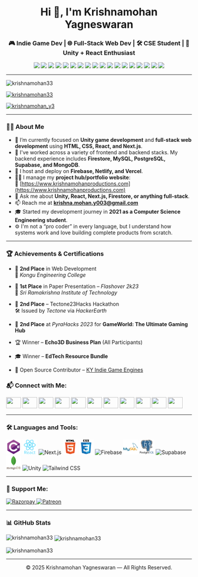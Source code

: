 <!-- 
  Krishnamohan Yagneswaran | Indie Game Developer | Full-Stack Web Developer | Unity Developer | React | Next.js | Firebase | Portfolio | CSE Student | Game Designer 
-->

<h1 align="center">Hi 👋, I'm Krishnamohan Yagneswaran</h1>
<h3 align="center">🎮 Indie Game Dev | 🌐 Full-Stack Web Dev | 🛠 CSE Student | 🚀 Unity + React Enthusiast</h3>

<p align="center">
  <img src="https://img.shields.io/badge/Unity-100000?style=for-the-badge&logo=unity&logoColor=white" />
  <img src="https://img.shields.io/badge/React-20232A?style=for-the-badge&logo=react&logoColor=61DAFB" />
  <img src="https://img.shields.io/badge/Next.js-000000?style=for-the-badge&logo=next.js&logoColor=white" />
  <img src="https://img.shields.io/badge/Firebase-ffca28?style=for-the-badge&logo=firebase&logoColor=black" />
  <img src="https://img.shields.io/badge/MongoDB-4EA94B?style=for-the-badge&logo=mongodb&logoColor=white" />
  <img src="https://img.shields.io/badge/Supabase-3ECF8E?style=for-the-badge&logo=supabase&logoColor=white" />
  <img src="https://img.shields.io/badge/MySQL-005C84?style=for-the-badge&logo=mysql&logoColor=white" />
  <img src="https://img.shields.io/badge/PostgreSQL-336791?style=for-the-badge&logo=postgresql&logoColor=white" />
  <img src="https://img.shields.io/badge/Tailwind_CSS-38B2AC?style=for-the-badge&logo=tailwind-css&logoColor=white" />
  <img src="https://img.shields.io/badge/Netlify-00C7B7?style=for-the-badge&logo=netlify&logoColor=white" />
  <img src="https://img.shields.io/badge/Vercel-000000?style=for-the-badge&logo=vercel&logoColor=white" />
  <img src="https://img.shields.io/badge/Web%20Dev-2nd%20Place%20(Kongu)-orange?style=for-the-badge" />
  <img src="https://img.shields.io/badge/Paper%20Presentation-1st%20Place%20(Flashover%202k23)-brightgreen?style=for-the-badge" />
  <img src="https://img.shields.io/badge/Tectone23Hacks-2nd%20Place-blue?style=for-the-badge" />
  <img src="https://img.shields.io/badge/Pyrahacks-2nd%20Place-red?style=for-the-badge" />
  <img src="https://img.shields.io/badge/Echo3D-Participation%20Winner-yellow?style=for-the-badge" />
  <img src="https://img.shields.io/badge/EdTech-Resource%20Bundle%20Winner-success?style=for-the-badge" />
  <img src="https://img.shields.io/badge/Open%20Source-KY%20Indie%20Game%20Resources-blueviolet?style=for-the-badge" />
</p>

---

<p align="left"> <img src="https://komarev.com/ghpvc/?username=krishnamohan33&label=Profile%20views&color=0e75b6&style=flat" alt="krishnamohan33" /> </p>

<p align="left"> <a href="https://github.com/ryo-ma/github-profile-trophy"><img src="https://github-profile-trophy.vercel.app/?username=krishnamohan33" alt="krishnamohan33" /></a> </p>

<p align="left"> <a href="https://twitter.com/krishnamohan_y3" target="blank"><img src="https://img.shields.io/twitter/follow/krishnamohan_y3?logo=twitter&style=for-the-badge" alt="krishnamohan_y3" /></a> </p>

---

### 👨‍💻 About Me

- 🌱 I’m currently focused on **Unity game development** and **full-stack web development** using **HTML, CSS, React, and Next.js**.
- 🧠 I've worked across a variety of frontend and backend stacks. My backend experience includes **Firestore, MySQL, PostgreSQL, Supabase, and MongoDB**.
- 🚀 I host and deploy on **Firebase, Netlify, and Vercel**.
- 👨‍💻 I manage my **project hub/portfolio website**:  
  🔗 [https://www.krishnamohanproductions.com](https://www.krishnamohanproductions.com)
- 💬 Ask me about **Unity, React, Next.js, Firestore, or anything full-stack**.
- 📫 Reach me at **krishna.mohan.y003@gmail.com**
- 🎓 Started my development journey in **2021 as a Computer Science Engineering student**.
- ⚙️ I'm not a “pro coder” in every language, but I understand how systems work and love building complete products from scratch.

---

### 🏆 Achievements & Certifications

- 🥈 **2nd Place** in Web Development  
  📍 *Kongu Engineering College*

- 🥇 **1st Place** in Paper Presentation – *Flashover 2k23*  
  📍 *Sri Ramakrishna Institute of Technology*

- 🥈 **2nd Place** – Tectone23Hacks Hackathon  
  🛠️ Issued by *Tectone* via *HackerEarth*

- 🥈 **2nd Place** at *PyraHacks 2023* for **GameWorld: The Ultimate Gaming Hub**

- 🏆 Winner – **Echo3D Business Plan** (All Participants)

- 🎓 Winner – **EdTech Resource Bundle**

- 🧩 Open Source Contributor – [KY Indie Game Engines](https://github.com/KY-Indie/KY-Awesome-Indie-Game-Engines)


### 📬 Connect with Me:

<p align="left">
  <a href="https://dev.to/krishdevninja" target="blank"><img src="https://raw.githubusercontent.com/rahuldkjain/github-profile-readme-generator/master/src/images/icons/Social/devto.svg" height="30" width="40" /></a>
  <a href="https://twitter.com/krishnamohan_y3" target="blank"><img src="https://raw.githubusercontent.com/rahuldkjain/github-profile-readme-generator/master/src/images/icons/Social/twitter.svg" height="30" width="40" /></a>
  <a href="https://linkedin.com/in/krishnamohan-yagneswaran-546b4323a" target="blank"><img src="https://raw.githubusercontent.com/rahuldkjain/github-profile-readme-generator/master/src/images/icons/Social/linked-in-alt.svg" height="30" width="40" /></a>
  <a href="https://instagram.com/krishnamohan_yagneswaran" target="blank"><img src="https://raw.githubusercontent.com/rahuldkjain/github-profile-readme-generator/master/src/images/icons/Social/instagram.svg" height="30" width="40" /></a>
  <a href="https://dribbble.com/krishdevninja" target="blank"><img src="https://raw.githubusercontent.com/rahuldkjain/github-profile-readme-generator/master/src/images/icons/Social/dribbble.svg" height="30" width="40" /></a>
  <a href="https://www.behance.net/krishnamohanyoffcl" target="blank"><img src="https://raw.githubusercontent.com/rahuldkjain/github-profile-readme-generator/master/src/images/icons/Social/behance.svg" height="30" width="40" /></a>
  <a href="https://medium.com/@krishnamohanyag" target="blank"><img src="https://raw.githubusercontent.com/rahuldkjain/github-profile-readme-generator/master/src/images/icons/Social/medium.svg" height="30" width="40" /></a>
  <a href="https://www.youtube.com/c/krishnamohan yagneswaran" target="blank"><img src="https://raw.githubusercontent.com/rahuldkjain/github-profile-readme-generator/master/src/images/icons/Social/youtube.svg" height="30" width="40" /></a>
  <a href="https://www.leetcode.com/krishnamohan_yagneswaran" target="blank"><img src="https://raw.githubusercontent.com/rahuldkjain/github-profile-readme-generator/master/src/images/icons/Social/leet-code.svg" height="30" width="40" /></a>
  <a href="https://www.hackerearth.com/@krishnamohan_y" target="blank"><img src="https://raw.githubusercontent.com/rahuldkjain/github-profile-readme-generator/master/src/images/icons/Social/hackerearth.svg" height="30" width="40" /></a>
  <a href="https://auth.geeksforgeeks.org/user/https://www.geeksforgeeks.org/user/krishnamo14e3/" target="blank"><img src="https://raw.githubusercontent.com/rahuldkjain/github-profile-readme-generator/master/src/images/icons/Social/geeks-for-geeks.svg" height="30" width="40" /></a>
</p>

---

### 🛠 Languages and Tools:

<p align="left">
  <img src="https://raw.githubusercontent.com/devicons/devicon/master/icons/csharp/csharp-original.svg" width="40" height="40" alt="C#" />
  <img src="https://raw.githubusercontent.com/devicons/devicon/master/icons/react/react-original-wordmark.svg" width="40" height="40" alt="React" />
  <img src="https://cdn.worldvectorlogo.com/logos/nextjs-2.svg" width="40" height="40" alt="Next.js" />
  <img src="https://raw.githubusercontent.com/devicons/devicon/master/icons/html5/html5-original-wordmark.svg" width="40" height="40" alt="HTML" />
  <img src="https://raw.githubusercontent.com/devicons/devicon/master/icons/css3/css3-original-wordmark.svg" width="40" height="40" alt="CSS" />
  <img src="https://www.vectorlogo.zone/logos/firebase/firebase-icon.svg" width="40" height="40" alt="Firebase" />
  <img src="https://raw.githubusercontent.com/devicons/devicon/master/icons/mysql/mysql-original-wordmark.svg" width="40" height="40" alt="MySQL" />
  <img src="https://raw.githubusercontent.com/devicons/devicon/master/icons/postgresql/postgresql-original-wordmark.svg" width="40" height="40" alt="PostgreSQL" />
  <img src="https://www.vectorlogo.zone/logos/supabase/supabase-icon.svg" width="40" height="40" alt="Supabase" />
  <img src="https://raw.githubusercontent.com/devicons/devicon/master/icons/mongodb/mongodb-original-wordmark.svg" width="40" height="40" alt="MongoDB" />
  <img src="https://www.vectorlogo.zone/logos/unity3d/unity3d-icon.svg" width="40" height="40" alt="Unity" />
  <img src="https://www.vectorlogo.zone/logos/tailwindcss/tailwindcss-icon.svg" width="40" height="40" alt="Tailwind CSS" />
</p>

---

### 💖 Support Me:

<p>
  <a href="https://razorpay.me/@krishnamohanyagneswaran" target="_blank">
    <img src="https://img.shields.io/badge/Donate-Razorpay-blue?logo=razorpay&style=for-the-badge" alt="Razorpay" />
  </a>
  <a href="https://www.patreon.com/KrishnamohanYagneswaran" target="_blank">
    <img src="https://img.shields.io/badge/Support me on-Patreon-orange?logo=patreon&style=for-the-badge" alt="Patreon" />
  </a>
</p>

---

### 📊 GitHub Stats

<p><img align="left" src="https://github-readme-stats.vercel.app/api/top-langs?username=krishnamohan33&show_icons=true&locale=en&layout=compact" alt="krishnamohan33" /></p>
<p>&nbsp;<img align="center" src="https://github-readme-stats.vercel.app/api?username=krishnamohan33&show_icons=true&locale=en" alt="krishnamohan33" /></p>
<p><img align="center" src="https://github-readme-streak-stats.herokuapp.com/?user=krishnamohan33&" alt="krishnamohan33" /></p>

---

<p align="center">© 2025 Krishnamohan Yagneswaran — All Rights Reserved.</p>
